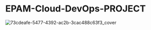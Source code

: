 # EPAM-Cloud-DevOps-PROJECT
  
![73cdeafe-5477-4392-ac2b-3cac488c63f3_cover](https://user-images.githubusercontent.com/89688566/236271184-abe0ae5a-ddb7-41ef-bb1b-1e604852e936.jpg)
